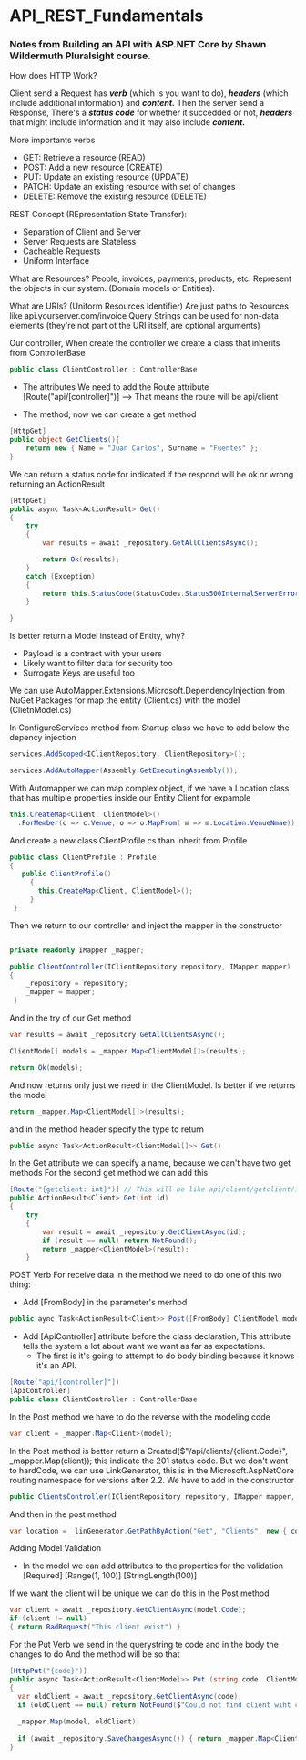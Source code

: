 # API_REST_Fundamentals
### Notes from Building an API with ASP.NET Core by Shawn Wildermuth Pluralsight course.

How does HTTP Work?

Client send a Request has **_verb_** (which is you want to do), **_headers_** (which include additional information) and **_content._**
Then the server send a Response, There's a **_status code_** for whether it succedded or not, **_headers_** that might include information and it may also include **_content._**

More importants verbs
- GET: Retrieve a resource (READ)
- POST: Add a new resource (CREATE)
- PUT: Update an existing resource (UPDATE)
- PATCH: Update an existing resource with set of changes
- DELETE: Remove the existing resource (DELETE)

REST Concept (REpresentation State Transfer):
- Separation of Client and Server
- Server Requests are Stateless
- Cacheable Requests
- Uniform Interface

What are Resources? People, invoices, payments, products, etc. Represent the objects in our system. (Domain models or Entities).

What are URIs? (Uniform Resources Identifier) Are just paths to Resources like api.yourserver.com/invoice
Query Strings can be used for non-data elements (they're not part ot the URI itself, are optional arguments)

Our controller, When create the controller we create a class that inherits from ControllerBase

```C#
public class ClientController : ControllerBase
```

 - The attributes
 We need to add the Route attribute
 [Route("api/[controller]")] --> That means the route will be api/client
 
 - The method, now we can create a get method
 
``` C#
[HttpGet]
public object GetClients(){
    return new { Name = "Juan Carlos", Surname = "Fuentes" };
}
```
 
We can return a status code for indicated if the respond will be ok or wrong returning an ActionResult
 
```C#
[HttpGet]
public async Task<ActionResult> Get()
{
    try
    {
        var results = await _repository.GetAllClientsAsync();

        return Ok(results);
    }
    catch (Exception)
    {
        return this.StatusCode(StatusCodes.Status500InternalServerError, "Database Failed")
    }

}
```
 
Is better return a Model instead of Entity, why?

  - Payload is a contract with your users
  - Likely want to filter data for security too
  - Surrogate Keys are useful too
  
 We can use AutoMapper.Extensions.Microsoft.DependencyInjection from NuGet Packages for map the entity (Client.cs) with the model (ClietnModel.cs)
 
 In ConfigureServices method from Startup class we have to add below the depency injection
 
 ```C#
 services.AddScoped<IClientRepository, ClientRepository>();
 
 services.AddAutoMapper(Assembly.GetExecutingAssembly());
 ```
 
With Automapper we can map complex object, if we have a Location class that has multiple properties inside our Entity Client for expample

```C#
this.CreateMap<Client, ClientModel>()
  .ForMember(c => c.Venue, o => o.MapFrom( m => m.Location.VenueNmae));
```

And create a new class ClientProfile.cs than inherit from Profile
 
 ```C#
 public class ClientProfile : Profile
 {
    public ClientProfile()
      {
        this.CreateMap<Client, ClientModel>();
      }
  }
```

Then we return to our controller and inject the mapper in the constructor

```C#

private readonly IMapper _mapper;

public ClientController(IClientRepository repository, IMapper mapper)
{
    _repository = repository;
    _mapper = mapper;
 }
 ```
 
 And in the try of our Get method
 
 ```C#
 var results = await _repository.GetAllClientsAsync();

ClientMode[] models = _mapper.Map<ClientModel[]>(results);

return Ok(models);
```
      
And now returns only just we need in the ClientModel.  Is better if we returns the model

```C#
return _mapper.Map<ClientModel[]>(results);
```

and in the method header specify the type to return

```C#
public async Task<ActionResult<ClientModel[]>> Get()
```

In the Get attribute we can specify a name, because we can't have two get methods
For the second get method we can add this

```C#
[Route("{getclient: int}")] // This will be like api/client/getclient/1
public ActionResult<Client> Get(int id)
{
    try
    {
        var result = await _repository.GetClientAsync(id);
        if (result == null) return NotFound();
        return _mapper<ClientModel>(result);
    }
```

POST Verb
For receive data in the method we need to do one of this two thing:
 - Add [FromBody] in the parameter's merhod
 
 ```C#
 public aync Task<ActionResult<Client>> Post([FromBody] ClientModel model)
 ```
 
 - Add [ApiController] attribute before the class declaration, This attribute tells the system a lot about waht we want as far as expectations.
   - The first is it's going to attempt to do body binding because it knows it's an API.
   
```C#
[Route("api/[controller]"])
[ApiController]
public class ClientController : ControllerBase
```

In the Post method we have to do the reverse with the modeling code

```C#
var client = _mapper.Map<Client>(model);
```

In the Post method is better return a Created($"/api/clients/{client.Code}", _mapper.Map<ClientModel>(client)); this indicate the 201 status code.
But we don't want to hardCode, we can use LinkGenerator, this is in the Microsoft.AspNetCore routing namespace for versions after 2.2.
We have to add in the constructor
 
```C#
public ClientsController(IClientRepository repository, IMapper mapper, LinkGenerator linkGenerator)
```

And then in the post method

```C#
var location = _linGenerator.GetPathByAction("Get", "Clients", new { code = model.Code });
```

Adding Model Validation
 - In the model we can add attributes to the properties for the validation
 [Required]
 [Range(1, 100)]
 [StringLength(100)]
 
If we want the client will be unique we can do this in the Post method

```C#
var client = await _repository.GetClientAsync(model.Code);
if (client != null)
{ return BadRequest("This client exist") }
```

For the Put Verb we send in the querystring te code and in the body the changes to do
And the method will be so that

```C#
[HttpPut("{code}")]
public async Task<ActionResult<ClientModel>> Put (string code, ClientModel model)
{
  var oldClient = await _repository.GetClientAsync(code);
  if (oldClient == null) return NotFound($"Could not find client wiht code of {code}");
  
  _mapper.Map(model, oldClient);
  
  if (await _repository.SaveChangesAsync()) { return _mapper.Map<ClientModel>(oldClient); }
}
```



















